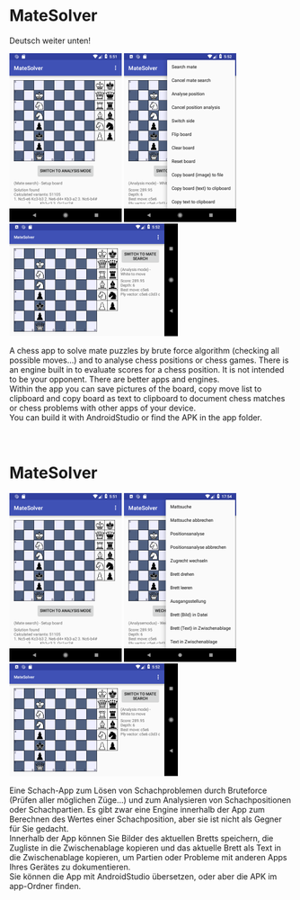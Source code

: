 <h1>MateSolver</h1>
Deutsch weiter unten!<br>
<p>
<img src="device-2018-11-15-100000.png"> <img src="device-2018-11-15-100002.png"><br>
<img src="device-2018-11-15-100001.png">
</p>
A chess app to solve mate puzzles by brute force algorithm (checking all possible moves...)
and to analyse chess positions or chess games. There is an engine built in to evaluate scores
for a chess position. It is not intended to be your opponent. There are better apps and engines.<br>
Within the app you can save pictures of the board, copy move list to clipboard and copy board as text
to clipboard to document chess matches or chess problems with other apps of your device.<br>
You can build it with AndroidStudio or find the APK in the app folder.<br>
<br>
<br>
<h1>MateSolver</h1>
<p>
<img src="device-2018-11-15-100000.png"> <img src="device-2018-11-15-100003.png"><br>
<img src="device-2018-11-15-100001.png">
</p>
Eine Schach-App zum Lösen von Schachproblemen durch Bruteforce (Prüfen aller möglichen Züge...)
und zum Analysieren von Schachpositionen oder Schachpartien. Es gibt zwar eine Engine innerhalb der App
zum Berechnen des Wertes einer Schachposition, aber sie ist nicht als Gegner für Sie gedacht.<br>
Innerhalb der App können Sie Bilder des aktuellen Bretts speichern, die Zugliste in die Zwischenablage
kopieren und das aktuelle Brett als Text in die Zwischenablage kopieren, um Partien oder Probleme mit
anderen Apps Ihres Gerätes zu dokumentieren.<br>
Sie können die App mit AndroidStudio übersetzen, oder aber die APK im app-Ordner finden.<br>

